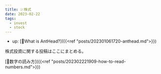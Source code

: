 ```yaml
---
title: 💹株式
date: 2023-02-22
tags:
  - invest
  - stock
---
```


- up: [🐜What is AntHead?]({{<ref "posts/202301061720-anthead.md">}})  

株式投資に関する投稿はここにまとめる。

[📝数字の読み方]({{<ref "posts/202302221909-how-to-read-numbers.md">}})
